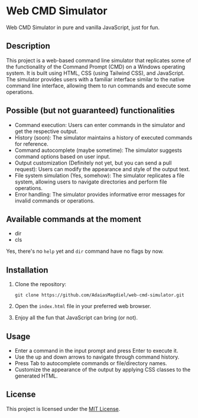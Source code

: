# Web CMD Simulator

Web CMD Simulator in pure and vanilla JavaScript, just for fun.

## Description

This project is a web-based command line simulator that replicates some of the functionality of the Command Prompt (CMD) on a Windows operating system. It is built using HTML, CSS (using Tailwind CSS), and JavaScript. The simulator provides users with a familiar interface similar to the native command line interface, allowing them to run commands and execute some operations.

## Possible (but not guaranteed) functionalities

- Command execution: Users can enter commands in the simulator and get the respective output.
- History (soon): The simulator maintains a history of executed commands for reference.
- Command autocomplete (maybe sometime): The simulator suggests command options based on user input.
- Output customization (Definitely not yet, but you can send a pull request): Users can modify the appearance and style of the output text.
- File system simulation (Yes, somehow): The simulator replicates a file system, allowing users to navigate directories and perform file operations.
- Error handling: The simulator provides informative error messages for invalid commands or operations.

## Available commands at the moment

- dir
- cls

Yes, there's no `help` yet and `dir` command have no flags by now.

## Installation

1. Clone the repository:
   ```
   git clone https://github.com/AdaiasMagdiel/web-cmd-simulator.git
   ```

2. Open the `index.html` file in your preferred web browser.

3. Enjoy all the fun that JavaScript can bring (or not).

## Usage

- Enter a command in the input prompt and press Enter to execute it.
- Use the up and down arrows to navigate through command history.
- Press Tab to autocomplete commands or file/directory names.
- Customize the appearance of the output by applying CSS classes to the generated HTML.

## License

This project is licensed under the [MIT License](https://opensource.org/licenses/MIT).

